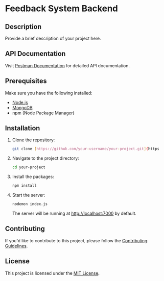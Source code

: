 
# Feedback System Backend

## Description

Provide a brief description of your project here.

## API Documentation

Visit [Postman Documentation](https://documenter.getpostman.com/view/19413733/2s9YeEbBfq#a18bd4de-4182-4043-8baf-1f314e5bf725) for detailed API documentation.

## Prerequisites

Make sure you have the following installed:

- [Node.js](https://nodejs.org/)
- [MongoDB](https://www.mongodb.com/atlas/database)
- [npm](https://www.npmjs.com/) (Node Package Manager)

## Installation

1. Clone the repository:
   ```bash
   git clone [https://github.com/your-username/your-project.git](https://github.com/rameshkannan0078/feedback_system_backend.git)
   ```

2. Navigate to the project directory:
   ```bash
   cd your-project
   ```

3. Install the packages:
   ```bash
   npm install
   ```

4. Start the server:
   ```bash
   nodemon index.js
   ```
   The server will be running at [http://localhost:7000](http://localhost:7000) by default.

## Contributing

If you'd like to contribute to this project, please follow the [Contributing Guidelines](CONTRIBUTING.md).

## License

This project is licensed under the [MIT License](LICENSE).
```
